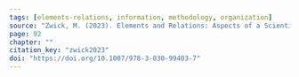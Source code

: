 ```yaml
---
tags: [elements-relations, information, methodology, organization]
source: "Zwick, M. (2023). Elements and Relations: Aspects of a Scientific Metaphysics (Vol. 35). Springer International Publishing."
page: 92
chapter: ""
citation_key: "zwick2023"
doi: "https://doi.org/10.1007/978-3-030-99403-7"
---
```


